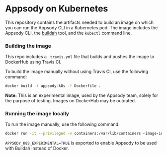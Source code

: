 # Appsody on Kubernetes

This repository contains the artifacts needed to build an image on which you can run the Appsody CLI in a Kubernetes pod. The image includes the Appsody CLI, the [buildah](`quay.io/buildah/stable`) tool, and the `kubectl` command line.

### Building the image
This repo includes a `.travis.yml` file that builds and pushes the image to DockerHub using Travis CI. 

To build the image manually without using Travis CI, use the following command:

```sh
docker build -t appsody-k8s -f Dockerfile .
```

**Note:** This is an experimental image, used by the Appsody team, solely for the purpose of testing. Images on DockerHub may be outdated.

### Running the image locally
To run the image manually, use the following command:

```sh
docker run -it --privileged -v containers:/var/lib/containers <image-id> bash
```

`APPSODY_K8S_EXPERIMENTAL=TRUE` is exported to enable Appsody to be used with Buildah instead of Docker.
